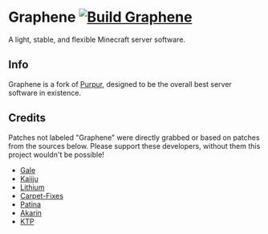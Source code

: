 # Graphene [![Build Graphene](https://github.com/notsatvrn/Graphene/actions/workflows/build.yml/badge.svg)](https://github.com/notsatvrn/Graphene/actions/workflows/build.yml)
A light, stable, and flexible Minecraft server software.

## Info

Graphene is a fork of [Purpur](https://purpurmc.org), designed to be the overall best server software in existence.


## Credits

Patches not labeled "Graphene" were directly grabbed or based on patches from the sources below.
Please support these developers, without them this project wouldn't be possible!

- [Gale](https://github.com/GaleMC/Gale)
- [Kaiiju](https://github.com/KaiijuMC/Kaiiju)
- [Lithium](https://github.com/CaffeineMC/lithium-fabric)
- [Carpet-Fixes](https://github.com/fxmorin/carpet-fixes)
- [Patina](https://github.com/PatinaMC/Patina)
- [Akarin](https://github.com/Akarin-project/Akarin)
- [KTP](https://github.com/lynxplay/ktp)
